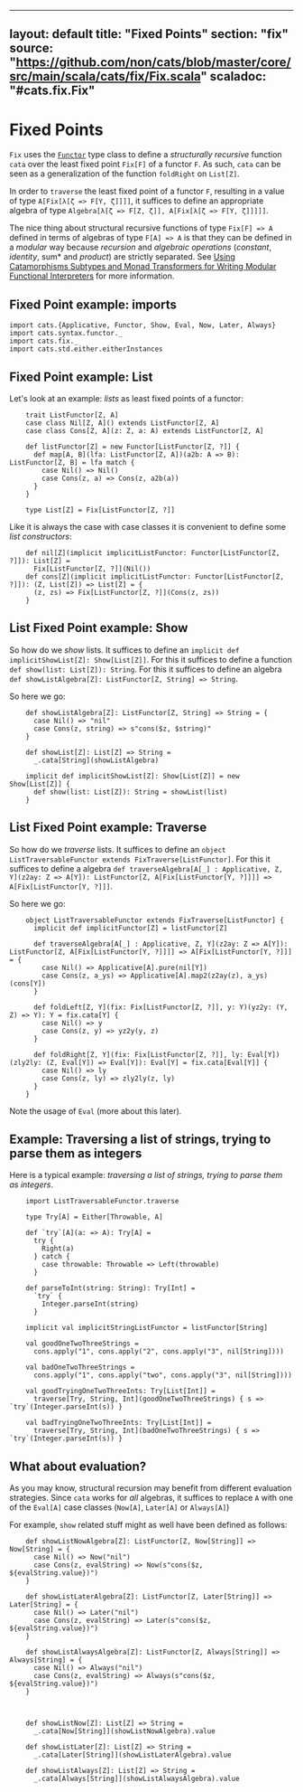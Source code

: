 ---
layout: default
title:  "Fixed Points"
section: "fix"
source: "https://github.com/non/cats/blob/master/core/src/main/scala/cats/fix/Fix.scala"
scaladoc: "#cats.fix.Fix"
-------------------------
# Fixed Points

`Fix` uses the [`Functor`](functor.html) type class to define a *structurally recursive* function `cata` over the least fixed point `Fix[F]` of a functor `F`.
As such, `cata` can be seen as a generalization of the function `foldRight` on `List[Z]`.

In order to `traverse` the least fixed point of a functor `F`, resulting in a value of type `A[Fix[λ[ζ => F[Y, ζ]]]]`,
it suffices to define an appropriate algebra of type `Algebra[λ[ζ => F[Z, ζ]], A[Fix[λ[ζ => F[Y, ζ]]]]]`.

The nice thing about structural recursive functions of type `Fix[F] => A` defined in terms of algebras of type `F[A] => A`
is that they can be defined in a *modular* way because *recursion* and *algebraic operations* (*constant*, *identity*, sum* and *product*) are strictly separated.
See [Using Catamorphisms Subtypes and Monad Transformers for Writing Modular Functional Interpreters](https://www.researchgate.net/publication/2550340_Using_Catamorphisms_Subtypes_and_Monad_Transformers_for_Writing_Modular_Functional_Interpreters) for more information.

## Fixed Point example: imports

```tut
import cats.{Applicative, Functor, Show, Eval, Now, Later, Always}
import cats.syntax.functor._
import cats.fix._
import cats.std.either.eitherInstances
```


## Fixed Point example: List

Let's look at an example: *lists* as least fixed points of a functor:

```tut
    trait ListFunctor[Z, A]
    case class Nil[Z, A]() extends ListFunctor[Z, A]
    case class Cons[Z, A](z: Z, a: A) extends ListFunctor[Z, A]
    
    def listFunctor[Z] = new Functor[ListFunctor[Z, ?]] {
      def map[A, B](lfa: ListFunctor[Z, A])(a2b: A => B): ListFunctor[Z, B] = lfa match {
        case Nil() => Nil()
        case Cons(z, a) => Cons(z, a2b(a))
      }
    }   
```

```tut
    type List[Z] = Fix[ListFunctor[Z, ?]]
```

Like it is always the case with case classes it is convenient to define some *list constructors*:

```tut
    def nil[Z](implicit implicitListFunctor: Functor[ListFunctor[Z, ?]]): List[Z] =
      Fix[ListFunctor[Z, ?]](Nil())
    def cons[Z](implicit implicitListFunctor: Functor[ListFunctor[Z, ?]]): (Z, List[Z]) => List[Z] = {
      (z, zs) => Fix[ListFunctor[Z, ?]](Cons(z, zs))
    }
```

## List Fixed Point example: Show

So how do we *show* lists.
It suffices to define an `implicit def implicitShowList[Z]: Show[List[Z]]`.
For this it suffices to define a function `def show(list: List[Z]): String`.
For this it suffices to define an algebra `def showListAlgebra[Z]: ListFunctor[Z, String] => String`.

So here we go:

```tut
    def showListAlgebra[Z]: ListFunctor[Z, String] => String = {
      case Nil() => "nil"
      case Cons(z, string) => s"cons($z, $string)"
    }

    def showList[Z]: List[Z] => String =
      _.cata[String](showListAlgebra)

    implicit def implicitShowList[Z]: Show[List[Z]] = new Show[List[Z]] {
      def show(list: List[Z]): String = showList(list)
    }
```  

## List Fixed Point example: Traverse

So how do we *traverse* lists.
It suffices to define an `object ListTraversableFunctor extends FixTraverse[ListFunctor]`.
For this it suffices to define a algebra `def traverseAlgebra[A[_] : Applicative, Z, Y](z2ay: Z => A[Y]): ListFunctor[Z, A[Fix[ListFunctor[Y, ?]]]] => A[Fix[ListFunctor[Y, ?]]]`.

So here we go:
  
```tut
    object ListTraversableFunctor extends FixTraverse[ListFunctor] {
      implicit def implicitFunctor[Z] = listFunctor[Z]

      def traverseAlgebra[A[_] : Applicative, Z, Y](z2ay: Z => A[Y]): ListFunctor[Z, A[Fix[ListFunctor[Y, ?]]]] => A[Fix[ListFunctor[Y, ?]]] = {
        case Nil() => Applicative[A].pure(nil[Y])
        case Cons(z, a_ys) => Applicative[A].map2(z2ay(z), a_ys)(cons[Y])
      }

      def foldLeft[Z, Y](fix: Fix[ListFunctor[Z, ?]], y: Y)(yz2y: (Y, Z) => Y): Y = fix.cata[Y] {
        case Nil() => y
        case Cons(z, y) => yz2y(y, z)
      }

      def foldRight[Z, Y](fix: Fix[ListFunctor[Z, ?]], ly: Eval[Y])(zly2ly: (Z, Eval[Y]) => Eval[Y]): Eval[Y] = fix.cata[Eval[Y]] {
        case Nil() => ly
        case Cons(z, ly) => zly2ly(z, ly)
      }
    }
```

Note the usage of `Eval` (more about this later).

## Example: Traversing a list of strings, trying to parse them as integers

Here is a typical example: *traversing a list of strings, trying to parse them as integers*.

```tut
    import ListTraversableFunctor.traverse

    type Try[A] = Either[Throwable, A]

    def `try`[A](a: => A): Try[A] =
      try {
        Right(a)
      } catch {
        case throwable: Throwable => Left(throwable)
      }

    def parseToInt(string: String): Try[Int] =
      `try` {
        Integer.parseInt(string)
      }

    implicit val implicitStringListFunctor = listFunctor[String]

    val goodOneTwoThreeStrings =
      cons.apply("1", cons.apply("2", cons.apply("3", nil[String])))

    val badOneTwoThreeStrings =
      cons.apply("1", cons.apply("two", cons.apply("3", nil[String])))

    val goodTryingOneTwoThreeInts: Try[List[Int]] =
      traverse[Try, String, Int](goodOneTwoThreeStrings) { s => `try`(Integer.parseInt(s)) }

    val badTryingOneTwoThreeInts: Try[List[Int]] =
      traverse[Try, String, Int](badOneTwoThreeStrings) { s => `try`(Integer.parseInt(s)) }

```

## What about evaluation?

As you may know, structural recursion may benefit from different evaluation strategies.
Since `cata` works for *all* algebras, it suffices to replace `A` with one of the `Eval[A]` case classes (`Now[A]`, `Later[A]` or `Always[A]`)

For example, `show` related stuff might as well have been defined as follows:

```tut
    def showListNowAlgebra[Z]: ListFunctor[Z, Now[String]] => Now[String] = {
      case Nil() => Now("nil")
      case Cons(z, evalString) => Now(s"cons($z, ${evalString.value})")
    }

    def showListLaterAlgebra[Z]: ListFunctor[Z, Later[String]] => Later[String] = {
      case Nil() => Later("nil")
      case Cons(z, evalString) => Later(s"cons($z, ${evalString.value})")
    }

    def showListAlwaysAlgebra[Z]: ListFunctor[Z, Always[String]] => Always[String] = {
      case Nil() => Always("nil")
      case Cons(z, evalString) => Always(s"cons($z, ${evalString.value})")
    }



    def showListNow[Z]: List[Z] => String =
      _.cata[Now[String]](showListNowAlgebra).value

    def showListLater[Z]: List[Z] => String =
      _.cata[Later[String]](showListLaterAlgebra).value

    def showListAlways[Z]: List[Z] => String =
      _.cata[Always[String]](showListAlwaysAlgebra).value

```




  
  


    




